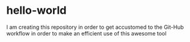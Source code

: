 # hello-world
I am creating this repository in order to get accustomed to the Git-Hub workflow in order to make an efficient use of this awesome tool
